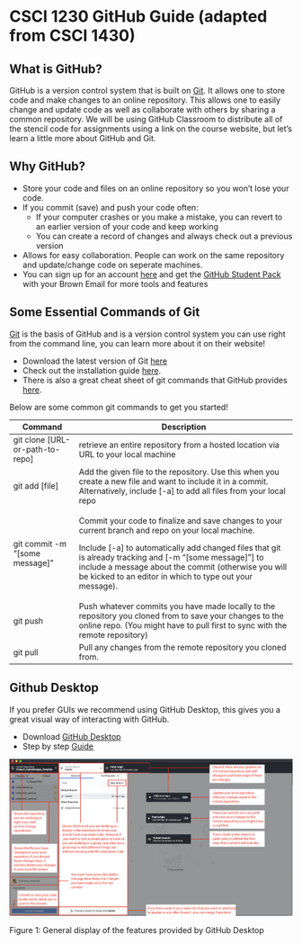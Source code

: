 # CSCI 1230 GitHub Guide (adapted from CSCI 1430)

## What is GitHub?

GitHub is a version control system that is built on [Git](https://git-scm.com/). It allows one to store code and make changes to an online repository. This allows one to easily change and update code as well as collaborate with others by sharing a common repository. We will be using GitHub Classroom to distribute all of the stencil code for assignments using a link on the course website, but let’s learn a little more about GitHub and Git.

 ## Why GitHub?

- Store your code and files on an online repository so you won’t lose your code.
- If you commit (save) and push your code often:
  - If your computer crashes or you make a mistake, you can revert to an earlier version of your code and keep working
  - You can create a record of changes and always check out a previous version
- Allows for easy collaboration. People can work on the same repository and update/change code on seperate machines.
- You can sign up for an account [here](https://github.com/join) and get the [GitHub Student Pack](https://education.github.com/pack) with your Brown Email for more tools and features

## Some Essential Commands of Git

[Git](https://git-scm.com/) is the basis of GitHub and is a version control system you can use right from the command line, you can learn more about it on their website!

- Download the latest version of Git [here](https://git-scm.com/downloads)
- Check out the installation guide [here](https://git-scm.com/book/en/v2/Getting-Started-Installing-Git).
- There is also a great cheat sheet of git commands that GitHub provides [here](https://education.github.com/git-cheat-sheet-education.pdf).

Below are some common git commands to get you started!

| Command  | Description |
| -------- | ----------- |
|git clone [URL-or-path-to-repo] | retrieve an entire repository from a hosted location via URL to your local machine|
|git add [file] | Add the given file to the repository. Use this when you create a new file and want to include it in a commit. Alternatively, include [-a] to add all files from your local repo|
|git commit -m “[some message]” | <p>Commit your code to finalize and save changes to your current branch and repo on your local machine.</p><p>Include [-a] to automatically add changed files that git is already tracking and [-m “[some message]”] to include a message about the commit (otherwise you will be kicked to an editor in which to type out your message).</p>|
|git push | Push whatever commits you have made locally to the repository you cloned from to save your changes to the online repo. (You might have to pull first to sync with the remote repository)|
|git pull | Pull any changes from the remote repository you cloned from.|

## Github Desktop

If you prefer GUIs we recommend using GitHub Desktop, this gives you a great visual way of interacting with GitHub.
* Download [GitHub Desktop ](https://desktop.github.com/)
* Step by step [Guide](https://help.github.com/en/desktop)

![](GithubGUI.png)

Figure 1: General display of the features provided by GitHub Desktop
